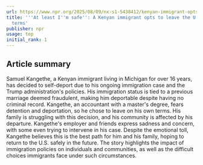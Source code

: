 ```yaml
---
url: https://www.npr.org/2025/08/09/nx-s1-5438412/kenyan-immigrant-opts-leave-us-his-own-terms-self-deport
title: '''At least I''m safe'': A Kenyan immigrant opts to leave the U.S. on his own
  terms'
publisher: npr
usage: top
initial_rank: 1
---
```

## Article summary
Samuel Kangethe, a Kenyan immigrant living in Michigan for over 16 years, has decided to self-deport due to his ongoing immigration case and the Trump administration's policies. His immigration status is tied to a previous marriage deemed fraudulent, making him deportable despite having no criminal record. Kangethe, an accountant with a master's degree, fears detention and deportation, so he chose to leave on his own terms. His family is struggling with this decision, and his community is affected by his departure. Kangethe's employer and friends express sadness and concern, with some even trying to intervene in his case. Despite the emotional toll, Kangethe believes this is the best path for him and his family, hoping to return to the U.S. safely in the future. The story highlights the impact of immigration policies on individuals and communities, as well as the difficult choices immigrants face under such circumstances.
